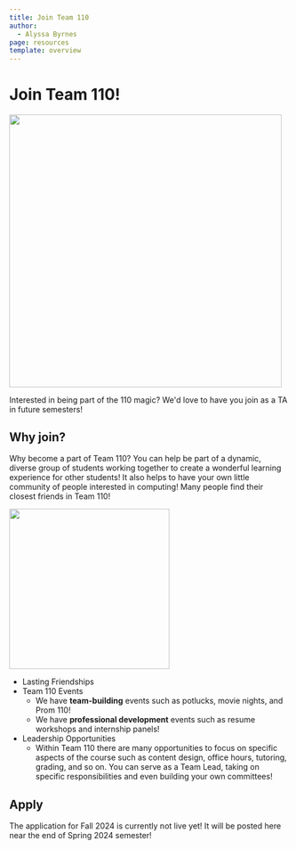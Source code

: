 ```yaml
---
title: Join Team 110
author:
  - Alyssa Byrnes
page: resources
template: overview
---
```


# Join Team 110!

<img src="/static/team/hack110-f23.jpg" style="width: 51vw; max-width: 51vw">

Interested in being part of the 110 magic? We'd love to have you join as a TA in future semesters! 

## Why join?

Why become a part of Team 110? You can help be part of a dynamic, diverse group of students working together to create a wonderful learning experience for other students! It also helps to have your own little community of people interested in computing! Many people find their closest friends in Team 110!

<img src="/static/team/prom110.jpg" style="width: 30vw; max-width: 30vw">

- Lasting Friendships 
- Team 110 Events
    - We have **team-building** events such as potlucks, movie nights, and Prom 110! 
    - We have **professional development** events such as resume workshops and internship panels!
- Leadership Opportunities
    - Within Team 110 there are many opportunities to focus on specific aspects of the course such as content design, office hours, tutoring, grading, and so on. You can serve as a Team Lead, taking on specific responsibilities and even building your own committees!

## Apply

The application for Fall 2024 is currently not live yet! It will be posted here near the end of Spring 2024 semester!